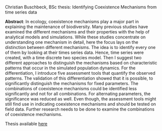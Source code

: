 Christian Buschbeck, BSc thesis: Identifying Coexistence Mechanisms from time series data

**Abstract**: In ecology, coexistence mechanisms play a major part in explaining the maintenance of biodiversity. Many previous studies have examined the different mechanisms and their properties with the help of analytical models and simulations. While these studies concentrate on understanding one mechanism in detail, here the focus lays on the distinction between different mechanisms. The idea is to identify every one of them by looking at their times series data. Hence, time series were created, with a time discrete two species model. Then I suggest two different approaches to distinguish the mechanisms based on characteristic patterns that occur in the simulated population dynamics. For the differentiation, I introduce five assessment tools that quantify the observed patterns. The validation of this differentiation showed that it is possible, to significantly distinguish the mechanisms for fixed parameters. The combinations of coexistence mechanisms could be identified less significantly and not for all combinations. For alternating parameters, the significance was reduced as well. Even though, the assessment tools might still find use in indicating coexistence mechanisms and should be tested on field data. Further research needs to be done to examine the combinations of coexistence mechanisms.

Thesis available [here](http://www.biom.uni-freiburg.de/lehre/identifying-coexistence-mechanisms-from-time-series-data-3.pdf)
